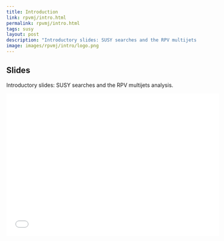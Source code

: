 ```yaml
---
title: Introduction
link: rpvmj/intro.html
permalink: rpvmj/intro.html
tags: susy
layout: post
description: "Introductory slides: SUSY searches and the RPV multijets analysis"
image: images/rpvmj/intro/logo.png
---
```


## Slides

Introductory slides: SUSY searches and the RPV multijets analysis. 

<embed src="/students/images/rpvmj/intro/intro_rpv_multijet.pdf" width="560" height="375" 
 type="application/pdf">